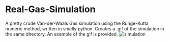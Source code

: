 # Real-Gas-Simulation
A pretty crude Van-der-Waals Gas simulation using the Runge-Kutta numeric method, written in smelly python. Creates a .gif of the simulation in the same directory.
An example of the gif is provided. 
![simulation](https://github.com/hakkulinen/Real-Gas-Simulation/assets/67467553/346d8a25-53db-4fd3-bea7-2468ad08a602)
